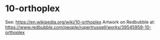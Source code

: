 # 10-orthoplex

See: https://en.wikipedia.org/wiki/10-orthoplex
Artwork on Redbubble at: https://www.redbubble.com/people/rupertrussell/works/39545959-10-orthoplex



